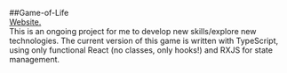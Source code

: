 ##Game-of-Life  
[Website.](https://game-of-life-tomo.herokuapp.com/)  
This is an ongoing project for me to develop new skills/explore new technologies. 
 The current version of this game is written with TypeScript, using only functional React (no classes, only hooks!) 
 and RXJS for state management.  